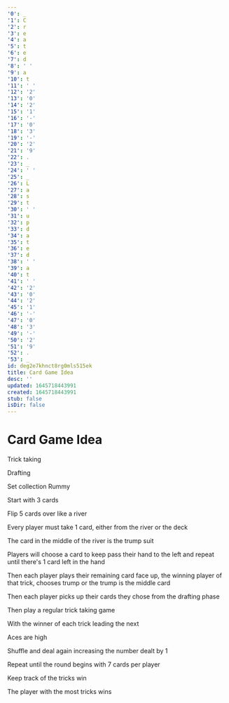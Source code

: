 ```yaml
---
'0': _
'1': C
'2': r
'3': e
'4': a
'5': t
'6': e
'7': d
'8': ' '
'9': a
'10': t
'11': ' '
'12': '2'
'13': '0'
'14': '2'
'15': '1'
'16': '-'
'17': '0'
'18': '3'
'19': '-'
'20': '2'
'21': '9'
'22': .
'23': _
'24': ' '
'25': _
'26': L
'27': a
'28': s
'29': t
'30': ' '
'31': u
'32': p
'33': d
'34': a
'35': t
'36': e
'37': d
'38': ' '
'39': a
'40': t
'41': ' '
'42': '2'
'43': '0'
'44': '2'
'45': '1'
'46': '-'
'47': '0'
'48': '3'
'49': '-'
'50': '2'
'51': '9'
'52': .
'53': _
id: deg2e7khnct8rg0mls515ek
title: Card Game Idea
desc: ''
updated: 1645718443991
created: 1645718443991
stub: false
isDir: false
---
```


# Card Game Idea


Trick taking

Drafting

Set collection Rummy

Start with 3 cards

Flip 5 cards over like a river

Every player must take 1 card, either from the river or the deck

The card in the middle of the river is the trump suit

Players will choose a card to keep pass their hand to the left and repeat until there's 1 card left in the hand

Then each player plays their remaining card face up, the winning player of that trick, chooses trump or the trump is the middle card

Then each player picks up their cards they chose from the drafting phase

Then play a regular trick taking game

With the winner of each trick leading the next

Aces are high

Shuffle and deal again increasing the number dealt by 1

Repeat until the round begins with 7 cards per player

Keep track of the tricks win

The player with the most tricks wins

